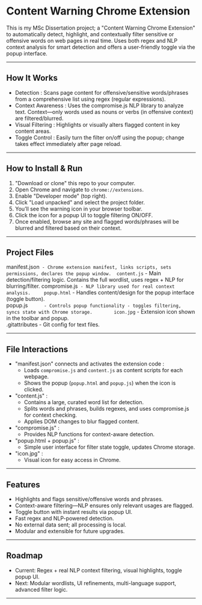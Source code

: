 # Content Warning Chrome Extension

This is my MSc Dissertation project; a "Content Warning Chrome Extension" to automatically detect, highlight, and contextually filter sensitive or offensive words on web pages in real time. Uses both regex and NLP context analysis for smart detection and offers a user-friendly toggle via the popup interface.

------

## How It Works

- Detection : Scans page content for offensive/sensitive words/phrases from a comprehensive list using regex (regular expressions).
- Context Awareness : Uses the compromise.js NLP library to analyze text. Context—only words used as nouns or verbs (in offensive context) are filtered/blurred.
- Visual Filtering : Highlights or visually alters flagged content in key content areas.
- Toggle Control : Easily turn the filter on/off using the popup; change takes effect immediately after page reload.

------

## How to Install & Run

1. "Download or clone" this repo to your computer.
2. Open Chrome and navigate to `chrome://extensions`.
3. Enable "Developer mode" (top right).
4. Click "Load unpacked" and select the project folder.
5. You’ll see the warning icon in your browser toolbar.
6. Click the icon for a popup UI to toggle filtering ON/OFF.
7. Once enabled, browse any site and flagged words/phrases will be blurred and filtered based on their context.

------

## Project Files
                                                                            

manifest.json` - Chrome extension manifest, links scripts, sets permissions, declares the popup window. 
content.js`    - Main detection/filtering logic. Contains the full wordlist, uses regex + NLP for blurring/filter. 
compromise.js` - NLP library used for real context analysis.    
popup.html`    - Handles content/design for the popup interface (toggle button).                                        
popup.js`      - Controls popup functionality - toggles filtering, syncs state with Chrome storage.       
icon.jpg`      - Extension icon shown in the toolbar and popup.                                         
.gitattributes - Git config for text files.                                                             
                                                               

------

## File Interactions

- "manifest.json" connects and activates the extension code :
    - Loads `compromise.js` and `content.js` as content scripts for each webpage.
    - Shows the popup (`popup.html` and `popup.js`) when the icon is clicked.
- "content.js" :
    - Contains a large, curated word list for detection.
    - Splits words and phrases, builds regexes, and uses compromise.js for context checking.
    - Applies DOM changes to blur flagged content.
- "compromise.js" :
    - Provides NLP functions for context-aware detection.
- "popup.html + popup.js" :
    - Simple user interface for filter state toggle, updates Chrome storage.
- "icon.jpg" :
    - Visual icon for easy access in Chrome.

------

## Features

- Highlights and flags sensitive/offensive words and phrases.
- Context-aware filtering—NLP ensures only relevant usages are flagged.
- Toggle button with instant results via popup UI.
- Fast regex and NLP-powered detection.
- No external data sent; all processing is local.
- Modular and extensible for future upgrades.

------

## Roadmap

- Current: Regex + real NLP context filtering, visual highlights, toggle popup UI.
- Next: Modular wordlists, UI refinements, multi-language support, advanced filter logic.

------


